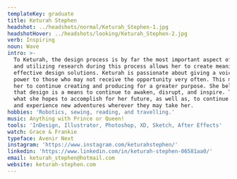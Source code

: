 ```yaml
---
templateKey: graduate
title: Keturah Stephen
headshot: ../headshots/normal/Keturah_Stephen-1.jpg
headshotHover: ../headshots/looking/Keturah_Stephen-2.jpg
verb: Inspiring
noun: Wave
intro: >-
  To Keturah, the design process is by far the most important aspect of design
  and utilizing research during this process allows her to create meaningful and
  effective design solutions. Keturah is passionate about giving a voice and
  power to those who may not receive the opportunity very often. This motivates
  her to continue creating and producing for a greater purpose. She believes
  that design is a means to continue to awaken, disrupt, and inspire. That is
  what she hopes to accomplish for her future, as well as, to continue to learn
  and experience new adventures wherever they may take her.
hobbies: 'Robotics, sewing, reading, and travelling.'
music: Anything with Prince or Queen!
tools: 'InDesign, Illustrator, Photoshop, XD, Sketch, After Effects'
watch: Grace & Frankie
typeface: Avenir Next
instagram: 'https://www.instagram.com/keturahstephen/'
linkedin: 'https://www.linkedin.com/in/keturah-stephen-06581aa0/'
email: keturah_stephen@hotmail.com
website: keturah-stephen.com
---
```


